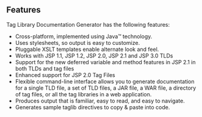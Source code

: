 Features
--------

Tag Library Documentation Generator has the following features:

* Cross-platform, implemented using Java&trade; technology.
* Uses stylesheets, so output is easy to customize.
* Pluggable XSLT templates enable alternate look and feel.
* Works with JSP 1.1, JSP 1.2, JSP 2.0, JSP 2.1 and JSP 3.0 TLDs
* Support for the new deferred variable and method features in JSP 2.1 in both
  TLDs and tag files
* Enhanced support for JSP 2.0 Tag Files
* Flexible command-line interface allows you to generate documentation for a
  single TLD file, a set of TLD files, a JAR file, a WAR file, a directory of
  tag files, or all the tag libraries in a web application.
* Produces output that is familiar, easy to read, and easy to navigate.
* Generates sample taglib directives to copy & paste into code.
